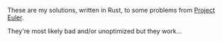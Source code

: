 These are my solutions, written in Rust, to some problems from [Project Euler](https://projecteuler.net).

They're most likely bad and/or unoptimized but they work...